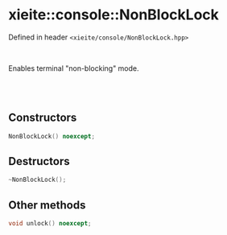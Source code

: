 # xieite::console::NonBlockLock
Defined in header `<xieite/console/NonBlockLock.hpp>`

<br/>

Enables terminal "non-blocking" mode.

<br/><br/>

## Constructors
```cpp
NonBlockLock() noexcept;
```

## Destructors
```cpp
~NonBlockLock();
```

## Other methods
```cpp
void unlock() noexcept;
```
